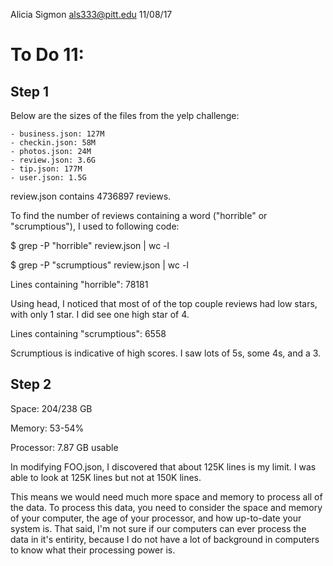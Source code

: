 Alicia Sigmon
als333@pitt.edu
11/08/17

# To Do 11:

## Step 1

Below are the sizes of the files from the yelp challenge:

    - business.json: 127M
    - checkin.json: 58M
    - photos.json: 24M
    - review.json: 3.6G
    - tip.json: 177M
    - user.json: 1.5G

review.json contains 4736897 reviews.


To find the number of reviews containing a word ("horrible" or "scrumptious"), I used to following code:

$ grep -P "horrible" review.json | wc -l

$ grep -P "scrumptious" review.json | wc -l


Lines containing "horrible":
78181

Using head, I noticed that most of of the top couple reviews had low stars, with only 1 star. I did see one high star of 4.


Lines containing "scrumptious":
6558

Scrumptious is indicative of high scores. I saw lots of 5s, some 4s, and a 3.

## Step 2

Space: 204/238 GB

Memory: 53-54%

Processor: 7.87 GB usable


In modifying FOO.json, I discovered that about 125K lines is my limit. I was able to look at 125K lines but not at 150K lines.


This means we would need much more space and memory to process all of the data. To process this data, you need to consider the space and memory of your computer, the age of your processor, and how up-to-date your system is. That said, I'm not sure if our computers can ever process the data in it's entirity, because I do not have a lot of background in computers to know what their processing power is.